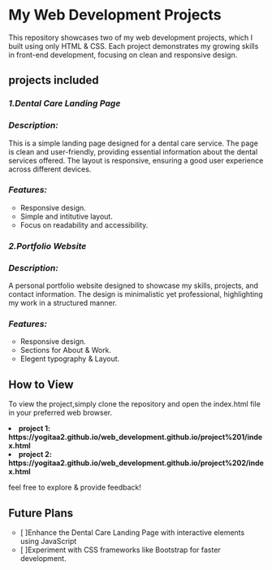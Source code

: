 <strong><h1>My Web Development Projects</h1></strong>
<p>This repository showcases two of my web development projects, which I built using only HTML & CSS. Each project demonstrates my growing skills in front-end development, focusing on clean and responsive design.</p>
<strong><h2>projects included</h2></strong>
<i><b><h3>1.Dental Care Landing Page</h3></b></i>
<i><b><h3>Description:</h3></b></i>
<p>This is a simple landing page designed for a dental care service. The page is clean and user-friendly, providing essential information about the dental services offered. The layout is responsive, ensuring a good user experience across different devices.</p>
<i><b><h3>Features:</h3></b></i>
<ul type="circle">
<li>Responsive design.</li>
<li>Simple and intitutive layout.</li>
<li>Focus on readability and accessibility.</li>
</ul>
<i><b><h3>2.Portfolio Website</h3></b></i>
<i><b><h3>Description:</h3></b></i>
<p>A personal portfolio website designed to showcase my skills, projects, and contact information. The design is minimalistic yet professional, highlighting my work in a structured manner.</p>
<i><b><h3>Features:</h3></b></i>
<ul type="circle">
<li>Responsive design.</li>
<li>Sections for About & Work.</li>
<li>Elegent typography & Layout.</li>
</ul>
<strong><h2>How to View</h2></strong>
<p>To view the project,simply clone the repository and open the index.html file in your preferred web browser.</p>
<strong><li>project 1: https://yogitaa2.github.io/web_development.github.io/project%201/index.html</li></strong>
<strong><li>project 2: https://yogitaa2.github.io/web_development.github.io/project%202/index.html</li></strong>
<p>feel free to explore & provide feedback!</p>
<strong><h2>Future Plans</h2></strong>
<ul type="circle">
<li>[ ]Enhance the Dental Care Landing Page with interactive elements using JavaScript</li>
<li>[ ]Experiment with CSS frameworks like Bootstrap for faster development.</li>
